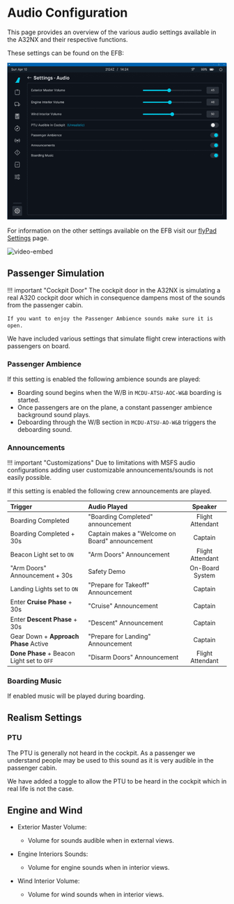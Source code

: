 # Audio Configuration

This page provides an overview of the various audio settings available in the A32NX and their respective functions.

These settings can be found on the EFB:

![EFB Audio Settings](../assets/flypados3/flypad-settings-audio.png)

For information on the other settings available on the EFB visit our [flyPad Settings](flypados3/settings.md) page.

![video-embed](https://www.youtube-nocookie.com/embed/3i1FaGKOwII)

## Passenger Simulation

!!! important "Cockpit Door"
    The cockpit door in the A32NX is simulating a real A320 cockpit door which in consequence dampens most of the sounds from the passenger cabin. 

    If you want to enjoy the Passenger Ambience sounds make sure it is open.

We have included various settings that simulate flight crew interactions with passengers on board.

### Passenger Ambience
If this setting is enabled the following ambience sounds are played:

- Boarding sound begins when the W/B in `MCDU-ATSU-AOC-W&B` boarding is started.
- Once passengers are on the plane, a constant passenger ambience background sound plays.
- Deboarding through the W/B section in `MCDU-ATSU-AO-W&B` triggers the deboarding sound.

### Announcements

!!! important "Customizations"
    Due to limitations with MSFS audio configurations adding user customizable announcements/sounds is not easily possible.

If this setting is enabled the following crew announcements are played.

| Trigger                                    | Audio Played                                    |     Speaker      |
|:-------------------------------------------|:------------------------------------------------|:----------------:|
| Boarding Completed                         | "Boarding Completed" announcement               | Flight Attendant |
| Boarding Completed + 30s                   | Captain makes a "Welcome on Board" announcement |     Captain      |
| Beacon Light set to `ON`                   | "Arm Doors" Announcement                        | Flight Attendant |
| "Arm Doors" Announcement + 30s             | Safety Demo                                     | On-Board System  |
| Landing Lights set to `ON`                 | "Prepare for Takeoff" Announcement              |     Captain      |
| Enter **Cruise Phase** + 30s               | "Cruise" Announcement                           |     Captain      |
| Enter **Descent Phase** + 30s              | "Descent" Announcement                          |     Captain      |
| Gear Down + **Approach Phase** Active      | "Prepare for Landing" Announcement              |     Captain      |
| **Done Phase** + Beacon Light set to `OFF` | "Disarm Doors" Announcement                     | Flight Attendant |

### Boarding Music
If enabled music will be played during boarding.

## Realism Settings

### PTU

The PTU is generally not heard in the cockpit. As a passenger we understand people may be used to this sound as it is very audible in the passenger cabin.

We have added a toggle to allow the PTU to be heard in the cockpit which in real life is not the case. 

## Engine and Wind

- Exterior Master Volume:
    - Volume for sounds audible when in external views.

- Engine Interiors Sounds:
    - Volume for engine sounds when in interior views.

- Wind Interior Volume:
    - Volume for wind sounds when in interior views.

